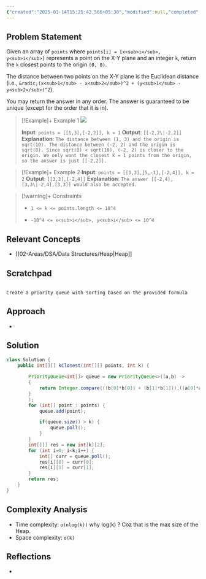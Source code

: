```yaml
---
{"created":"2025-01-14T15:25:42.566+05:30","modified":null,"completed":true,"redo":false,"Perfect":true,"Description":"Sort it smartly","leetcode-index":973,"link":"https://leetcode.com/problems/k-closest-points-to-origin","difficulty":"Medium","tags":["leetcode/array","leetcode/math","leetcode/divide-and-conquer","leetcode/geometry","leetcode/sorting","leetcode/heap-priority-queue","leetcode/quickselect","programming/practice"],"publish":true,"PassFrontmatter":true,"updated":"2025-01-14T15:29:35.330+05:30"}
---
```




## Problem Statement
Given an array of `points` where `points[i] = [x<sub>i</sub>, y<sub>i</sub>]` represents a point on the X-Y plane and an integer `k`, return the `k` closest points to the origin `(0, 0)`.

The distance between two points on the X-Y plane is the Euclidean distance (i.e., `&radic;(x<sub>1</sub> - x<sub>2</sub>)^2 + (y<sub>1</sub> - y<sub>2</sub>)^2`).

You may return the answer in any order. The answer is guaranteed to be unique (except for the order that it is in).

 

>[!Example]+ Example 1
>![](https://assets.leetcode.com/uploads/2021/03/03/closestplane1.jpg)
>
>**Input**: `points = [[1,3],[-2,2]], k = 1`
>**Output**: `[[-2,2\|-2,2]]`
>**Explanation**: `The distance between (1, 3) and the origin is sqrt(10).
>The distance between (-2, 2) and the origin is sqrt(8).
>Since sqrt(8) < sqrt(10), (-2, 2) is closer to the origin.
>We only want the closest k = 1 points from the origin, so the answer is just [[-2,2]].
>`

>[!Example]+ Example 2
>**Input**: `points = [[3,3],[5,-1],[-2,4]], k = 2`
>**Output**: `[[3,3],[-2,4]]`
>**Explanation**: `The answer [[-2,4],[3,3\|-2,4],[3,3]] would also be accepted.
>`

>[!warning]+ Constraints
>- `1 <= k <= points.length <= 10^4`
>
>- `-10^4 <= x<sub>i</sub>, y<sub>i</sub> <= 10^4`

## Relevant Concepts
- [[02-Areas/DSA/Data Structures/Heap\|Heap]]
## Scratchpad
```

Create a priority queue with sorting based on the provided formula 

```
## Approach
- 
## Solution
```Java
class Solution {
    public int[][] kClosest(int[][] points, int k) {
        
        PriorityQueue<int[]> queue = new PriorityQueue<>((a,b) -> 
        {
            return Integer.compare(((b[0]*b[0]) + (b[1]*b[1])),((a[0]*a[0]) + (a[1]*a[1])));
        }
        );
        for (int[] point : points) {
            queue.add(point);

            if(queue.size() > k) {
                queue.poll();
            }
        }
        int[][] res = new int[k][2];
        for (int i=0; i<k;i++) {
            int[] curr = queue.poll();
            res[i][0] = curr[0];
            res[i][1] = curr[1];
        }
        return res;
    }
}
```

## Complexity Analysis
- Time complexity: `o(nlog(k))` why log(k) ? Coz that is the max size of the Heap. 
- Space complexity: `o(k)`

## Reflections
- 